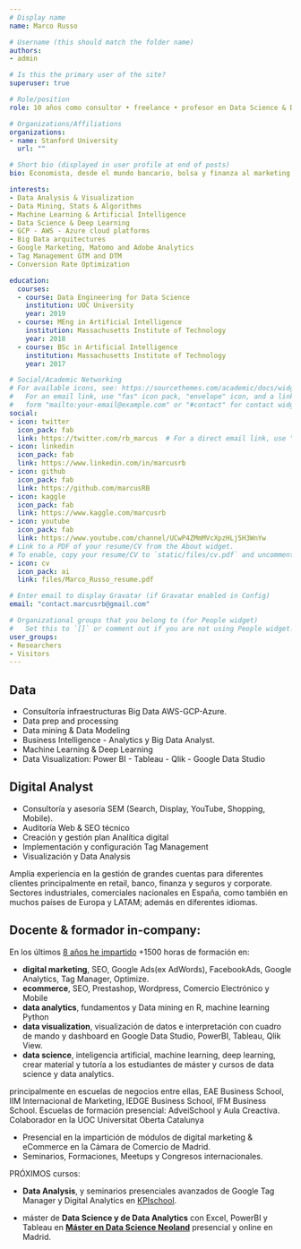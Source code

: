 ```yaml
---
# Display name
name: Marco Russo

# Username (this should match the folder name)
authors:
- admin

# Is this the primary user of the site?
superuser: true

# Role/position
role: 10 años como consultor • freelance • profesor en Data Science & Digital Analyics, desarrollo Tag Management, minería de datos, machine learning y Big Data

# Organizations/Affiliations
organizations:
- name: Stanford University
  url: ""

# Short bio (displayed in user profile at end of posts)
bio: Economista, desde el mundo bancario, bolsa y finanza al marketing digital. Apasionado de problem solving, data mining y visualización de datos. Aficionado de ciclismo de carretera y natación, basketball. Profesor y formador desde hace más de 8 años.

interests:
- Data Analysis & Visualization
- Data Mining, Stats & Algorithms  
- Machine Learning & Artificial Intelligence
- Data Science & Deep Learning
- GCP - AWS - Azure cloud platforms
- Big Data arquitectures
- Google Marketing, Matomo and Adobe Analytics
- Tag Management GTM and DTM
- Conversion Rate Optimization

education:
  courses:
  - course: Data Engineering for Data Science
    institution: UOC University
    year: 2019
  - course: MEng in Artificial Intelligence
    institution: Massachusetts Institute of Technology
    year: 2018
  - course: BSc in Artificial Intelligence
    institution: Massachusetts Institute of Technology
    year: 2017

# Social/Academic Networking
# For available icons, see: https://sourcethemes.com/academic/docs/widgets/#icons
#   For an email link, use "fas" icon pack, "envelope" icon, and a link in the
#   form "mailto:your-email@example.com" or "#contact" for contact widget.
social:
- icon: twitter
  icon_pack: fab
  link: https://twitter.com/rb_marcus  # For a direct email link, use "mailto:test@example.org".
- icon: linkedin
  icon_pack: fab
  link: https://www.linkedin.com/in/marcusrb
- icon: github
  icon_pack: fab
  link: https://github.com/marcusRB
- icon: kaggle
  icon_pack: fab
  link: https://www.kaggle.com/marcusrb
- icon: youtube
  icon_pack: fab
  link: https://www.youtube.com/channel/UCwP4ZMmMVcXpzHLj5H3WnYw
# Link to a PDF of your resume/CV from the About widget.
# To enable, copy your resume/CV to `static/files/cv.pdf` and uncomment the lines below.  
- icon: cv
  icon_pack: ai
  link: files/Marco_Russo_resume.pdf

# Enter email to display Gravatar (if Gravatar enabled in Config)
email: "contact.marcusrb@gmail.com"

# Organizational groups that you belong to (for People widget)
#   Set this to `[]` or comment out if you are not using People widget.  
user_groups:
- Researchers
- Visitors
---
```

## Data

  - Consultoría infraestructuras Big Data AWS-GCP-Azure.
  - Data prep and processing
  - Data mining & Data Modeling
  - Business Intelligence - Analytics y Big Data Analyst.
  - Machine Learning & Deep Learning
  - Data Visualization: Power BI - Tableau - Qlik - Google Data Studio

## Digital Analyst

  - Consultoría y asesoría SEM (Search, Display, YouTube, Shopping, Mobile).
  - Auditoría Web & SEO técnico
  - Creación y gestión plan Analítica digital
  - Implementación y configuración Tag Management
  - Visualización y Data Analysis

Amplia experiencia en la gestión de grandes cuentas para diferentes clientes principalmente en retail, banco, finanza y seguros y corporate. Sectores industriales, comerciales nacionales en España, como también en muchos países de Europa y LATAM; además en diferentes idiomas.

## Docente & formador in-company:

En los últimos [8 años he impartido](/6-anos-cumplidos-docente-marketing-digital-espana/) +1500 horas de formación en:

- **digital marketing**, SEO, Google Ads(ex AdWords), FacebookAds, Google Analytics, Tag Manager, Optimize.
- **ecommerce**, SEO, Prestashop, Wordpress, Comercio Electrónico y Mobile
- **data analytics**, fundamentos y Data mining en R, machine learning Python
- **data visualization**, visualización de datos e interpretación con cuadro de mando y dashboard en Google Data Studio, PowerBI, Tableau, Qlik View.
- **data science**, inteligencia artificial, machine learning, deep learning, crear material y tutoría a los estudiantes de máster y cursos de data science y data analytics.

principalmente en escuelas de negocios entre ellas, EAE Business School, IIM Internacional de Marketing, IEDGE Business School, IFM Business School. Escuelas de formación presencial: AdveiSchool y Aula Creactiva. Colaborador en la UOC Universitat Oberta Catalunya

  - Presencial en la impartición de módulos de digital marketing & eCommerce en la Cámara de Comercio de Madrid.
  - Seminarios, Formaciones, Meetups y Congresos internacionales.

  PRÓXIMOS cursos:

  - **Data Analysis**, y seminarios presenciales avanzados de Google Tag Manager y Digital Analytics en [KPIschool](https://www.kpischool.eu).

  - máster de **Data Science y de Data Analytics** con Excel, PowerBI y Tableau en [**Máster en Data Science Neoland**](https://www.neoland.es/master-data-science?c=mad) presencial y online en Madrid.
